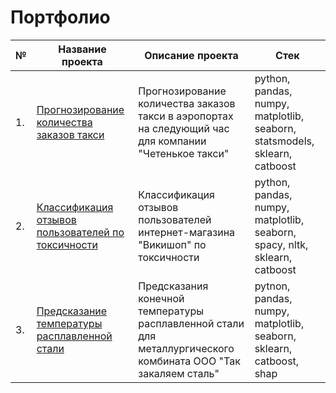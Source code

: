 # Портфолио

<table>
    <thead>
        <tr>
            <th>№</th>
            <th>Название проекта</th>
            <th>Описание проекта</th>
            <th>Стек</th>
        </tr>
    </thead>
    <tbody>
        <tr>
            <td>1.</td>
            <td><a href="https://github.com/letoatreides2/Portfolio/tree/main/Forecasting%20taxi%20orders">Прогнозирование количества заказов такси</a></td>
            <td>Прогнозирование количества заказов такси в аэропортах на следующий час для компании "Четенькое такси"</td>
            <td>python, pandas, numpy, matplotlib, seaborn, statsmodels, sklearn, catboost</td>
        </tr>
        <tr>
            <td>2.</td>
            <td><a href="https://github.com/letoatreides2/Portfolio/tree/main/Review%20classification">Классификация отзывов пользователей по токсичности</a></td>
            <td>Классификация отзывов пользователей интернет-магазина "Викишоп" по токсичности</td>
            <td>python, pandas, numpy, matplotlib, seaborn, spacy, nltk, sklearn, catboost</td>
        </tr>
        <tr>
            <td>3.</td>
            <td><a href="https://github.com/letoatreides2/Portfolio/tree/main/Prediction%20of%20molten%20steel%20temperature">Предсказание температуры расплавленной стали</a></td>
            <td>Предсказания конечной температуры расплавленной стали для металлургического комбината ООО "Так закаляем сталь"</td>
            <td>pytnon, pandas, numpy, matplotlib, seaborn, sklearn, catboost, shap</td>
        </tr>    
    </tbody>
</table>
